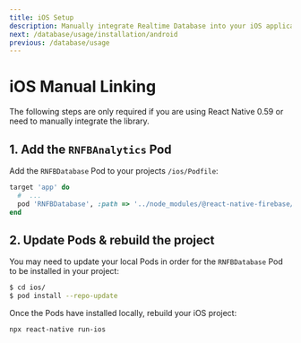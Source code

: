 ```yaml
---
title: iOS Setup
description: Manually integrate Realtime Database into your iOS application.
next: /database/usage/installation/android
previous: /database/usage
---
```


# iOS Manual Linking

The following steps are only required if you are using React Native  0.59 or need to manually integrate the library.

## 1. Add the `RNFBAnalytics` Pod

Add the `RNFBDatabase` Pod to your projects `/ios/Podfile`:

```ruby
target 'app' do
  #  ...
  pod 'RNFBDatabase', :path => '../node_modules/@react-native-firebase/database'
end
```

## 2. Update Pods & rebuild the project

You may need to update your local Pods in order for the `RNFBDatabase` Pod to be installed in your project:

```bash
$ cd ios/
$ pod install --repo-update
```

Once the Pods have installed locally, rebuild your iOS project:

```bash
npx react-native run-ios
```
